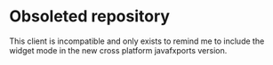 # Obsoleted repository #

This client is incompatible and only exists to remind me to include the widget mode in the new cross platform javafxports version.